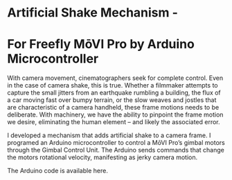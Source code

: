# Artificial Shake Mechanism -
# For Freefly MōVI Pro by Arduino Microcontroller

With camera movement, cinematographers seek for complete control. Even in the case of camera shake, this is true. Whether a filmmaker attempts to capture the small jitters from an earthquake rumbling a building, the flux of a car moving fast over bumpy terrain, or the slow weaves and jostles that are characteristic of a camera handheld, these frame motions needs to be deliberate. With machinery, we have the ability to pinpoint the frame motion we desire, eliminating the human element – and likely the associated error.  

I developed a mechanism that adds artificial shake to a camera frame. I programed an Arduino microcontroller to control a MōVI Pro’s gimbal motors through the Gimbal Control Unit. The Arduino sends commands that change the motors rotational velocity, manifesting as jerky camera motion. 

The Arduino code is available here.

